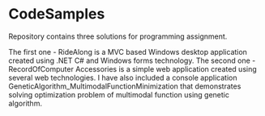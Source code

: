 CodeSamples
===========
Repository contains three solutions for programming assignment.

The first one - RideAlong is a MVC based Windows desktop application created using .NET C# and Windows forms technology.
The second one - RecordOfComputer Accessories is a simple web application created using several web technologies. 
I have also included a console application GeneticAlgorithm_MultimodalFunctionMinimization that demonstrates solving optimization problem of multimodal function using genetic algorithm.
